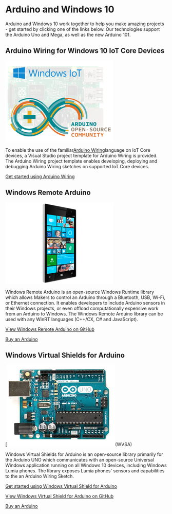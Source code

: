 # Arduino and Windows 10
Arduino and Windows 10 work together to help you make amazing projects - get started by clicking one of the links below. Our technologies support the Arduino Uno and Mega, as well as the new Arduino 101.

## Arduino Wiring for Windows 10 IoT Core Devices


[![Arduino Wiring](../media/ArduinoAndWindows10/Lighning_0.png)](ArduinoWiring)

To enable the use of the familiar[Arduino Wiring](https://www.arduino.cc/en/Reference/HomePage)language on IoT Core devices, a Visual Studio project template for Arduino Wiring is provided.<br/>The Arduino Wiring project template enables developing, deploying and debugging Arduino Wiring sketches on supported IoT Core devices.
	
[Get started using Arduino Wiring](ArduinoWiring)   

## Windows Remote Arduino

[![windows remote arduino](../media/ArduinoAndWindows10/WindowsPhone_0.png)](https://github.com/ms-iot/remote-wiring)

Windows Remote Arduino is an open-source Windows Runtime library which allows Makers to control an Arduino through a Bluetooth, USB, Wi-Fi, or Ethernet connection. It enables developers to include Arduino sensors in their Windows projects, or even offload computationally expensive work from an Arduino to Windows. The Windows Remote Arduino library can be used with any WinRT languages (C++/CX, C# and JavaScript).

[View Windows Remote Arduino on GitHub](https://github.com/ms-iot/remote-wiring)

[Buy an Arduino](http://store-usa.arduino.cc/)
</div>
</div>

## Windows Virtual Shields for Arduino

[![virtual shields for arduino](../media/ArduinoAndWindows10/Arduino_1.png)(WVSA)

Windows Virtual Shields for Arduino is an open-source library primarily for the Arduino UNO which communicates with an open-source Universal Windows application running on all Windows 10 devices, including Windows Lumia phones. The library exposes Lumia phones' sensors and capabilities to the an Arduino Wiring Sketch.

[Get started using Windows Virtual Shield for Arduino](WVSA)

[View Windows Virtual Shield for Arduino on GitHub](https://github.com/ms-iot/virtual-shields-arduino)

[Buy an Arduino](http://store-usa.arduino.cc/)
</div>
</div>
